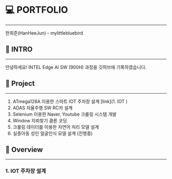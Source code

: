 # 💻 PORTFOLIO
---
한희준(HanHeeJun) - mylittlebluebird
　
## 🙏 INTRO
---
안녕하세요!
INTEL Edge AI SW (900H) 과정을 깃허브에 기록하였습니다.

## 💼 Project
---
1. ATmega128A 이용한 스마트 IOT 주차장 설계 [link](1. IOT )
2. ADAS 자율주행 SW RC카 설계
3. Selenium 이용한 Naver, Youtube 크롤링 시스템 개발
4. Window 지뢰찾기 클론 코딩
5. 크롤링 데이터를 이용한 자연어 처리 모델 설계
6. 실종아동 성인 얼굴인식 모델 설계 (진행중)

## 📃 Overview
---
### 1. IOT 주차장 설계
